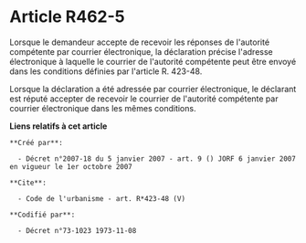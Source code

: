 # Article R462-5

Lorsque le demandeur accepte de recevoir les réponses de l'autorité compétente par courrier électronique, la déclaration
précise l'adresse électronique à laquelle le courrier de l'autorité compétente peut être envoyé dans les conditions définies
par l'article R. 423-48. 

Lorsque la déclaration a été adressée par courrier électronique, le déclarant est réputé accepter de recevoir le courrier de
l'autorité compétente par courrier électronique dans les mêmes conditions.

**Liens relatifs à cet article**

	**Créé par**:

	  - Décret n°2007-18 du 5 janvier 2007 - art. 9 () JORF 6 janvier 2007 en vigueur le 1er octobre 2007

	**Cite**:

	  - Code de l'urbanisme - art. R*423-48 (V)

	**Codifié par**:

	  - Décret n°73-1023 1973-11-08
